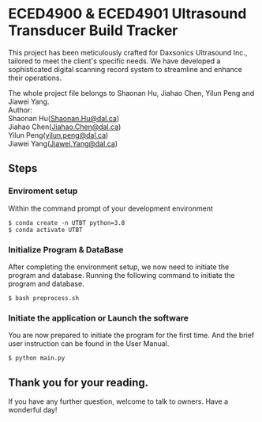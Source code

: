 # ECED4900 & ECED4901 Ultrasound Transducer Build Tracker

This project has been meticulously crafted for Daxsonics Ultrasound Inc., tailored to meet the client's specific needs. We have developed a sophisticated digital scanning record system to streamline and enhance their operations.

The whole project file belongs to Shaonan Hu, Jiahao Chen, Yilun Peng and Jiawei Yang.<br />
Author: <br />
Shaonan Hu(Shaonan.Hu@dal.ca)<br />
Jiahao Chen(Jiahao.Chen@dal.ca)<br />
Yilun Peng(yilun.peng@dal.ca)<br />
Jiawei Yang(Jiawei.Yang@dal.ca)<br />
## Steps

### Enviroment setup

Within the command prompt of your development environment
```
$ conda create -n UTBT python=3.8
$ conda activate UTBT
```




### Initialize Program & DataBase

After completing the environment setup, we now need to initiate the program and database.
Running the following command to initiate the program and database.

```
$ bash preprocess.sh
```

### Initiate the application or Launch the software

You are now prepared to initiate the program for the first time.
And the brief user instruction can be found in the User Manual.
```
$ python main.py
```
## Thank you for your reading.
 If you have any further question, welcome to talk to owners.
 Have a wonderful day!
